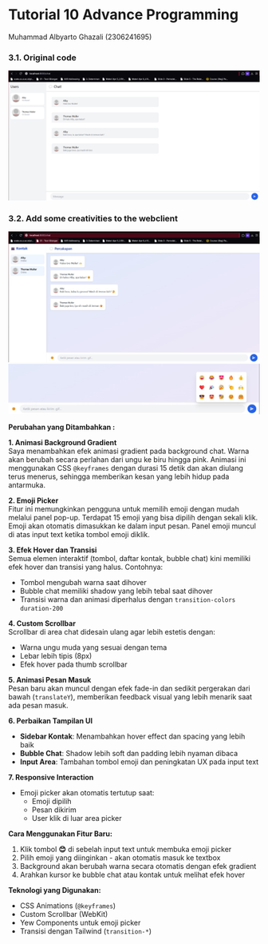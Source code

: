 # Tutorial 10 Advance Programming
Muhammad Albyarto Ghazali (2306241695)

### 3.1. Original code

![alt text](images/image.png)

### 3.2. Add some creativities to the webclient

![alt text](<images/WhatsApp Image 2025-05-22 at 15.37.40_dcbad23e.jpg>)
![alt text](<images/WhatsApp Image 2025-05-22 at 15.38.24_e9b3d0c8.jpg>)

**Perubahan yang Ditambahkan :**  

**1. Animasi Background Gradient**  
Saya menambahkan efek animasi gradient pada background chat. Warna akan berubah secara perlahan dari ungu ke biru hingga pink. Animasi ini menggunakan CSS `@keyframes` dengan durasi 15 detik dan akan diulang terus menerus, sehingga memberikan kesan yang lebih hidup pada antarmuka.  

**2. Emoji Picker**  
Fitur ini memungkinkan pengguna untuk memilih emoji dengan mudah melalui panel pop-up. Terdapat 15 emoji yang bisa dipilih dengan sekali klik. Emoji akan otomatis dimasukkan ke dalam input pesan. Panel emoji muncul di atas input text ketika tombol emoji diklik.  

**3. Efek Hover dan Transisi**  
Semua elemen interaktif (tombol, daftar kontak, bubble chat) kini memiliki efek hover dan transisi yang halus. Contohnya:  
- Tombol mengubah warna saat dihover  
- Bubble chat memiliki shadow yang lebih tebal saat dihover  
- Transisi warna dan animasi diperhalus dengan `transition-colors duration-200`  

**4. Custom Scrollbar**  
Scrollbar di area chat didesain ulang agar lebih estetis dengan:  
- Warna ungu muda yang sesuai dengan tema  
- Lebar lebih tipis (8px)  
- Efek hover pada thumb scrollbar  

**5. Animasi Pesan Masuk**  
Pesan baru akan muncul dengan efek fade-in dan sedikit pergerakan dari bawah (`translateY`), memberikan feedback visual yang lebih menarik saat ada pesan masuk.  

**6. Perbaikan Tampilan UI**  
- **Sidebar Kontak**: Menambahkan hover effect dan spacing yang lebih baik  
- **Bubble Chat**: Shadow lebih soft dan padding lebih nyaman dibaca  
- **Input Area**: Tambahan tombol emoji dan peningkatan UX pada input text  

**7. Responsive Interaction**  
- Emoji picker akan otomatis tertutup saat:  
  - Emoji dipilih  
  - Pesan dikirim  
  - User klik di luar area picker  

**Cara Menggunakan Fitur Baru:**  
1. Klik tombol **😊** di sebelah input text untuk membuka emoji picker  
2. Pilih emoji yang diinginkan - akan otomatis masuk ke textbox  
3. Background akan berubah warna secara otomatis dengan efek gradient  
4. Arahkan kursor ke bubble chat atau kontak untuk melihat efek hover  

**Teknologi yang Digunakan:**  
- CSS Animations (`@keyframes`)  
- Custom Scrollbar (WebKit)  
- Yew Components untuk emoji picker  
- Transisi dengan Tailwind (`transition-*`)  
